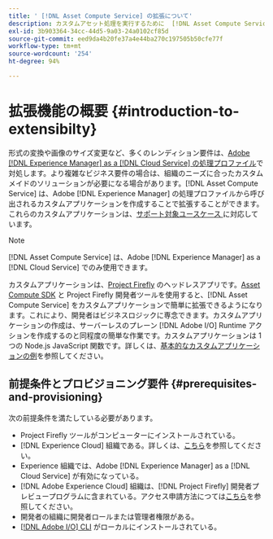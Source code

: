 ```yaml
---
title: ' [!DNL Asset Compute Service] の拡張について'
description: カスタムアセット処理を実行するために  [!DNL Asset Compute Service]  の機能を拡張するタイミングと方法。
exl-id: 3b903364-34cc-44d5-9a03-24a0102cf85d
source-git-commit: eed9da4b20fe37a4e44ba270c197505b50cfe77f
workflow-type: tm+mt
source-wordcount: '254'
ht-degree: 94%

---
```


# 拡張機能の概要 {#introduction-to-extensibilty}

形式の変換や画像のサイズ変更など、多くのレンディション要件は、[Adobe  [!DNL Experience Manager]  as a  [!DNL Cloud Service] の処理プロファイル](https://experienceleague.adobe.com/docs/experience-manager-cloud-service/assets/asset-microservices-overview.html?lang=ja)で対処します。より複雑なビジネス要件の場合は、組織のニーズに合ったカスタムメイドのソリューションが必要になる場合があります。[!DNL Asset Compute Service] は、Adobe [!DNL Experience Manager] の処理プロファイルから呼び出されるカスタムアプリケーションを作成することで拡張することができます。これらのカスタムアプリケーションは、[サポート対象ユースケース ](https://experienceleague.adobe.com/docs/experience-manager-cloud-service/assets/manage/asset-microservices-configure-and-use.html?lang=ja)に対応しています。

>[!NOTE]
>
>[!DNL Asset Compute Service] は、Adobe [!DNL Experience Manager] as a [!DNL Cloud Service] でのみ使用できます。

カスタムアプリケーションは、[Project Firefly](https://github.com/AdobeDocs/project-firefly) のヘッドレスアプリです。[Asset Compute SDK](https://github.com/adobe/asset-compute-sdk) と Project Firefly 開発者ツールを使用すると、[!DNL Asset Compute Service] をカスタムアプリケーションで簡単に拡張できるようになります。これにより、開発者はビジネスロジックに専念できます。カスタムアプリケーションの作成は、サーバーレスのプレーン [!DNL Adobe I/O] Runtime アクションを作成するのと同程度の簡単な作業です。カスタムアプリケーションは 1 つの Node.js JavaScript 関数です。詳しくは、[基本的なカスタムアプリケーションの例](https://github.com/adobe/asset-compute-example-workers/blob/master/projects/worker-basic/worker-basic.js)を参照してください。

## 前提条件とプロビジョニング要件 {#prerequisites-and-provisioning}

次の前提条件を満たしている必要があります。

* Project Firefly ツールがコンピューターにインストールされている。
* [!DNL Experience Cloud] 組織である。詳しくは、[こちら](https://www.adobe.io/project-firefly/docs/getting_started/#acquire-access-and-credentials)を参照してください。
* Experience 組織では、Adobe [!DNL Experience Manager] as a [!DNL Cloud Service] が有効になっている。
* [!DNL Adobe Experience Cloud] 組織は、[!DNL Project Firefly] 開発者プレビュープログラムに含まれている。アクセス申請方法につては[こちら](https://www.adobe.io/project-firefly/docs/overview/getting_access/)を参照してください。
* 開発者の組織に開発者ロールまたは管理者権限がある。
* [[!DNL Adobe I/O]  CLI](https://github.com/adobe/aio-cli) がローカルにインストールされている。

<!-- TBD for later:

* What all accesses and licenses are required?
* What all permissions are required to create, debug, and deploy custom applications?
* How do developers get access and provision the required apps?
* What is repository management?
* Anything on security and data transfer?
* What about handling personal or sensitive information?
* Custom application SLA is dependent on SLAs of various services it depends on.
* Document how the devs can get to know the KPIs of their custom applications. The KPIs are dependent on the performance at Adobe's side, amongst other things.
-->
